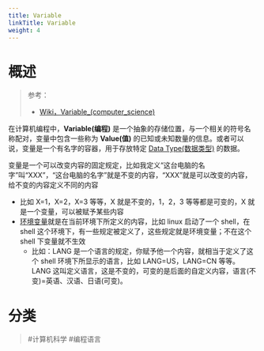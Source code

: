 ```yaml
---
title: Variable
linkTitle: Variable
weight: 4
---
```


# 概述

> 参考：
>
> - [Wiki，Variable_(computer_science)](https://en.wikipedia.org/wiki/Variable_(computer_science))

在计算机编程中，**Variable(编程)** 是一个抽象的存储位置，与一个相关的符号名称配对，变量中包含一些称为 **Value(值)** 的已知或未知数量的信息。或者可以说，变量是一个有名字的容器，用于存放特定 [Data Type(数据类型)](/docs/2.编程/计算机科学/Data%20Type%20AND%20Literal/Data%20type%20AND%20Literal.md) 的数据。

变量是一个可以改变内容的固定规定，比如我定义“这台电脑的名字”叫“XXX”，“这台电脑的名字”就是不变的内容，“XXX”就是可以改变的内容，给不变的内容定义不同的内容

- 比如 X=1，X=2，X=3 等等，X 就是不变的，1，2，3 等等都是可变的，X 就是一个变量，可以被赋予某些内容
- [环境变量](/docs/1.操作系统/操作系统/环境变量.md)就是在当前环境下所定义的内容，比如 linux 启动了一个 shell，在 shell 这个环境下，有一些规定被定义了，这些规定就是环境变量；不在这个 shell 下变量就不生效
  - 比如：LANG 是一个语言的规定，你赋予他一个内容，就相当于定义了这个 shell 环境下所显示的语言，比如 LANG=US，LANG=CN 等等。LANG 这叫定义语言，这是不变的，可变的是后面的自定义内容，语言(不变)=英语、汉语、日语(可变)。

# 分类

> #计算机科学 #编程语言
